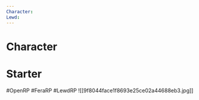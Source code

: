```yaml
---
Character: 
Lewd: 
---
```

# Character


# Starter


#OpenRP #FeraRP #LewdRP
![[9f8044face1f8693e25ce02a44688eb3.jpg]]